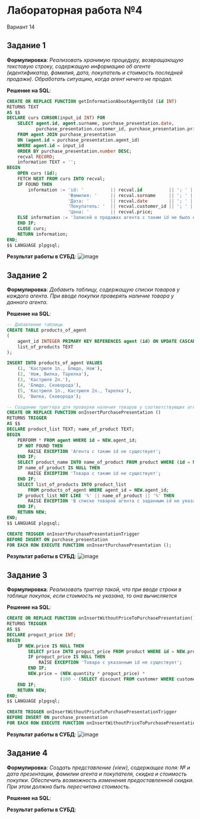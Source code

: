# Лабораторная работа №4
Вариант 14

## Задание 1
**Формулировка**: *Реализовать хранимую процедуру, возвращающую текстовую строку, содержащую информацию об агенте (идентификатор, фамилия, дата, покупатель и стоимость последней продажи). Обработать ситуацию, когда агент ничего не продал.*

**Решение на SQL**:
```SQL
CREATE OR REPLACE FUNCTION getInformationAboutAgentById (id INT)
RETURNS TEXT
AS $$
DECLARE curs CURSOR(input_id INT) FOR 
    SELECT agent.id, agent.surname, purchase_presentation.date, 
           purchase_presentation.customer_id, purchase_presentation.price 
    FROM agent JOIN purchase_presentation 
    ON (agent.id = purchase_presentation.agent_id) 
    WHERE agent.id = input_id
    ORDER BY purchase_presentation.number DESC;
    recval RECORD; 
    information TEXT = '';
BEGIN
    OPEN curs (id);
    FETCH NEXT FROM curs INTO recval;
    IF FOUND THEN
        information := 'id: '          || recval.id          || '; ' || 
                       'Фамилия: '     || recval.surname     || '; ' ||
                       'Дата: '        || recval.date        || '; ' ||
                       'Покупатель: '  || recval.customer_id || '; ' ||
                       'Цена: '        || recval.price;
    ELSE information := 'Записей о продажах агента с таким id не было найдено';
    END IF;
    CLOSE curs;
    RETURN information;
END;
$$ LANGUAGE plpgsql;
```

**Результат работы в СУБД**:
![image](https://github.com/user-attachments/assets/f48f3c24-649a-4c94-91bc-3aa3b20c1324)

## Задание 2
**Формулировка**: *Добавить таблицу, содержащую списки товаров у каждого агента. При вводе покупки проверять наличие товара у данного агента.*

**Решение на SQL**:
```SQL
-- Добавление таблицы
CREATE TABLE products_of_agent
(
	agent_id INTEGER PRIMARY KEY REFERENCES agent (id) ON UPDATE CASCADE ON DELETE CASCADE,
	list_of_products TEXT
);

INSERT INTO products_of_agent VALUES
	(1, 'Кастрюля 1л., Блюдо, Нож'),
	(2, 'Нож, Вилка, Тарелка'),
	(3, 'Кастрюля 2л.'),
	(4, 'Блюдо, Сковорода'),
	(5, 'Кастрюля 1л., Кастрюля 2л., Тарелка'),
	(6, 'Вилка, Сковорода');

-- Создание триггера для проверки наличия товаров у соответствующих агентов
CREATE OR REPLACE FUNCTION onInsertPurchasePresentation ()
RETURNS TRIGGER
AS $$
DECLARE product_list TEXT; name_of_product TEXT;
BEGIN
    PERFORM * FROM agent WHERE id = NEW.agent_id;
    IF NOT FOUND THEN
        RAISE EXCEPTION 'Агента с таким id не существует';
    END IF;
    SELECT product_name INTO name_of_product FROM product WHERE (id = NEW.product_id);
    IF name_of_product IS NULL THEN
        RAISE EXCEPTION 'Товара с таким id не существует';
    END IF;
    SELECT list_of_products INTO product_list
        FROM products_of_agent WHERE agent_id = NEW.agent_id;
    IF product_list NOT LIKE '%' || name_of_product || '%' THEN
        RAISE EXCEPTION 'В списке товаров агента с заданным id не указано такого товара';
    END IF;
    RETURN NEW;
END;
$$ LANGUAGE plpgsql;

CREATE TRIGGER onInsertPurchasePresentationTrigger
BEFORE INSERT ON purchase_presentation
FOR EACH ROW EXECUTE FUNCTION onInsertPurchasePresentation ();
```

**Результат работы в СУБД**:
![image](https://github.com/user-attachments/assets/224febba-3645-46dd-b2a3-3c688742828e)

## Задание 3
**Формулировка**: *Реализовать триггер такой, что при вводе строки в таблице покупок, если стоимость не указана, то она вычисляется*

**Решение на SQL**:
```SQL
CREATE OR REPLACE FUNCTION onInsertWithoutPriceToPurchasePresentation()
RETURNS TRIGGER
AS $$
DECLARE proguct_price INT;
BEGIN
    IF NEW.price IS NULL THEN
        SELECT price INTO proguct_price FROM product WHERE id = NEW.product_id;
        IF proguct_price IS NULL THEN
            RAISE EXCEPTION 'Товара с указанным id не существует';
        END IF;
        NEW.price = (NEW.quantity * proguct_price) * 
                    (100 - (SELECT discount FROM customer WHERE customer.id = NEW.customer_id)) / 100;
    END IF;
    RETURN NEW;
END;
$$ LANGUAGE plpgsql;

CREATE TRIGGER onInsertWithoutPriceToPurchasePresentationTrigger
BEFORE INSERT ON purchase_presentation
FOR EACH ROW EXECUTE FUNCTION onInsertWithoutPriceToPurchasePresentation();
```

**Результат работы в СУБД**:
![image](https://github.com/user-attachments/assets/f8656f25-27aa-4f8e-a7ac-1faed247c4c7)

## Задание 4
**Формулировка**: *Создать представление (view), содержащее поля: № и дата презентации, фамилии агента и покупателя, скидка и стоимость покупки. Обеспечить возможность изменения предоставленной скидки. При этом должна быть пересчитана стоимость.*

**Решение на SQL**:

**Результат работы в СУБД**:
